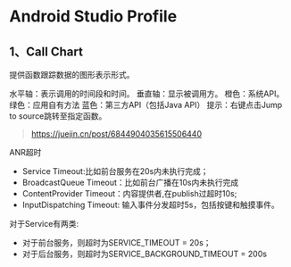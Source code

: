 # Android Studio Profile

## 1、Call Chart
提供函数跟踪数据的图形表示形式。

水平轴：表示调用的时间段和时间。 垂直轴：显示被调用方。 橙色：系统API。 绿色：应用自有方法 蓝色：第三方API（包括Java API） 提示：右键点击Jump to source跳转至指定函数。

> https://juejin.cn/post/6844904035615506440


ANR超时
* Service Timeout:比如前台服务在20s内未执行完成；
* BroadcastQueue Timeout：比如前台广播在10s内未执行完成
* ContentProvider Timeout：内容提供者,在publish过超时10s;
* InputDispatching Timeout: 输入事件分发超时5s，包括按键和触摸事件。

对于Service有两类:
* 对于前台服务，则超时为SERVICE_TIMEOUT = 20s；
* 对于后台服务，则超时为SERVICE_BACKGROUND_TIMEOUT = 200s
